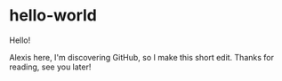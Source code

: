 # hello-world

Hello!

Alexis here, I'm discovering GitHub, so I make this short edit.
Thanks for reading, see you later!
